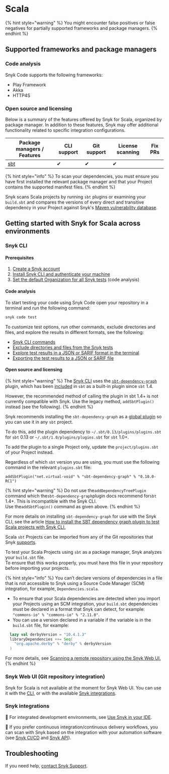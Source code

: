 # Scala

{% hint style="warning" %}
You might encounter false positives or false negatives for partially supported frameworks and package managers.
{% endhint %}

## Supported frameworks and package managers

### Code analysis

Snyk Code supports the following frameworks:

* Play Framework
* Akka
* HTTP4S

### Open source and licensing

Below is a summary of the features offered by Snyk for Scala, organized by package manager. In addition to these features, Snyk may offer additional functionality related to specific integration configurations.

| Package managers / Features       | CLI support | Git support | License scanning | Fix PRs |
| --------------------------------- | ----------- | ----------- | ---------------- | ------- |
| [sbt](https://www.scala-sbt.org/) | ✔︎          | ✔︎          | ✔︎               |         |

{% hint style="info" %}
To scan your dependencies, you must ensure you have first installed the relevant package manager and that your Project contains the supported manifest files.
{% endhint %}

Snyk scans Scala projects by running `sbt` plugins or examining your `build.sbt` and compares the versions of every direct and transitive dependency in your Project against Snyk's [Maven vulnerability database](https://snyk.io/vuln?type=maven).

## Getting started with Snyk for Scala across environments

### Snyk CLI&#x20;

#### Prerequisites

1. [Create a Snyk account](../../getting-started/quickstart/create-a-snyk-account.md)
2. [Install Snyk CLI and authenticate your machine](../../snyk-cli/getting-started-with-the-snyk-cli.md#install-the-snyk-cli-and-authenticate-your-machine)
3. [Set the default Organization for all Snyk tests](broken-reference) (code analysis)

#### Code analysis

To start testing your code using Snyk Code open your repository in a terminal and run the following  command:

```javascript
snyk code test
```

To customize test options, run other commands, exclude directories and files, and explore the results in different formats, see the following:

* [Snyk CLI commands](../../snyk-cli/commands/#available-commands)
* [Exclude directories and files from the Snyk tests](../../snyk-cli/scan-and-maintain-projects-using-the-cli/using-snyk-code-from-the-cli/excluding-directories-and-files-from-the-snyk-code-cli-test.md)
* [Explore test results in a JSON or SARIF format in the terminal](broken-reference)
* [Exporting the test results to a JSON or SARIF file](broken-reference)

#### Open source and licensing

{% hint style="warning" %}
The [Snyk CLI](../../snyk-cli/) uses the [`sbt-dependency-graph`](https://github.com/sbt/sbt-dependency-graph) plugin, which has been [included](https://www.scala-sbt.org/1.x/docs/Combined+Pages.html#sbt-dependency-graph+is+in-sourced) in `sbt` as a built-in plugin since `sbt` 1.4.

However, the recommended method of calling the plugin in sbt 1.4+ is not currently compatible with Snyk. Use the legacy method, `addSbtPlugin()` instead (see the following).
{% endhint %}

Snyk recommends installing the `sbt-dependency-graph` as a [global plugin](https://www.scala-sbt.org/1.x/docs/Using-Plugins.html#Global+plugins) so you can use it in any `sbt` project.

To do this, add the plugin dependency to `~/.sbt/0.13/plugins/plugins.sbt` for `sbt` 0.13 or `~/.sbt/1.0/plugins/plugins.sbt` for `sbt` 1.0+.

To add the plugin to a single Project only, update the `project/plugins.sbt` of your Project instead.

Regardless of which `sbt` version you are using, you must use the following command in the relevant `plugins.sbt` file:

`addSbtPlugin("net.virtual-void" % "sbt-dependency-graph" % "0.10.0-RC1")`

{% hint style="warning" %}
Do not use the`addDependencyTreePlugin` command which the`sbt-dependency-graph`plugin docs recommend for`sbt` 1.4+. This is incompatible with the Snyk CLI. \
Use the`addSbtPlugin()` command as given above.
{% endhint %}

For more details on installing `sbt-dependency-graph` for use with the Snyk CLI, see the article [How to install the SBT dependency graph plugin to test Scala projects with Snyk CLI.](https://support.snyk.io/hc/en-us/articles/360004167317)

Scala `sbt` Projects can be imported from any of the Git repositories that Snyk [supports](../../integrations/git-repository-scm-integrations/).

To test your Scala Projects using `sbt` as a package manager, Snyk analyzes your `build.sbt` file.\
To ensure that this works properly, you must have this file in your repository before importing your projects.

{% hint style="info" %}
You can’t declare versions of dependencies in a file that is not accessible to Snyk using a Source Code Manager (SCM) integration, for example, `Dependencies.scala`.

* To ensure that your Scala dependencies are detected when you import your Projects using an SCM integration, your `build.sbt` dependencies must be declared in a format that Snyk can detect, for example:\
  `"commons-io" % "commons-io" % "2.11.0"`.
* You can use a version declared in a variable if the variable is in the `build.sbt` file, for example:

```scala
  lazy val derbyVersion = "10.4.1.3"
  libraryDependencies ++= Seq(
    "org.apache.derby" % "derby" % derbyVersion
  ) 
```

For more details, see [Scanning a remote repository using the Snyk Web UI.](https://docs.snyk.io/snyk-cli/test-for-vulnerabilities/differences-in-vulnerability-counts-across-environments#scanning-a-remote-repository-using-the-web-ui)
{% endhint %}

### Snyk Web UI (Git repository integration)

Snyk for Scala is not available at the moment for Snyk Web UI. You can use it with the [CLI,](scala.md#snyk-cli) or with the available [Snyk integrations](scala.md#snyk-integrations).

### Snyk integrations&#x20;

:link: For integrated development environments, see [Use Snyk in your IDE](../../integrations/ide-tools/).

:link: If you prefer continuous integration/continuous delivery workflows, you can scan with Snyk based on the integration with your automation software (see [Snyk CI/CD](../../integrations/snyk-ci-cd-integrations/) and [Snyk API](../../snyk-api/)).

## Troubleshooting

If you need help, [contact Snyk Support](https://support.snyk.io/hc/en-us).&#x20;
